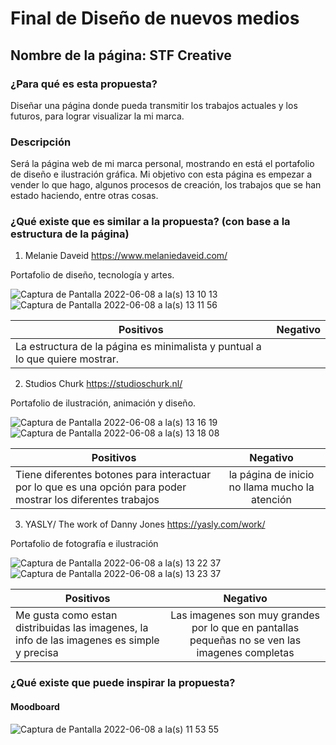 # Final de Diseño de nuevos medios
## Nombre de la página: STF Creative


### ¿Para qué es esta propuesta? 

Diseñar una página donde pueda transmitir los trabajos actuales y los futuros, para lograr visualizar la mi marca.


### Descripción
Será la página web de mi marca personal, mostrando en está el portafolio de diseño e ilustración gráfica. Mi objetivo con esta página es empezar a vender lo que hago, algunos procesos de creación, los trabajos que se han estado haciendo, entre otras cosas. 


### ¿Qué existe que es similar a la propuesta? (con base a la estructura de la página)
 
1. Melanie Daveid
https://www.melaniedaveid.com/

Portafolio de diseño, tecnología y artes.

![Captura de Pantalla 2022-06-08 a la(s) 13 10 13](https://user-images.githubusercontent.com/101136475/172676662-5bfaf060-153b-4caf-a1b6-8dca286dceeb.png)
![Captura de Pantalla 2022-06-08 a la(s) 13 11 56](https://user-images.githubusercontent.com/101136475/172676950-d3c30a9b-dd79-40d9-840e-20ba0806ab23.png)

| Positivos      | Negativo          | 
| ------------- |:-------------:| 
| La estructura de la página es minimalista y puntual a lo que quiere mostrar.  | |



2. Studios Churk
https://studioschurk.nl/

Portafolio de ilustración, animación y diseño.

![Captura de Pantalla 2022-06-08 a la(s) 13 16 19](https://user-images.githubusercontent.com/101136475/172677674-30b9f73c-f2c8-4606-a1e1-10049bcf33e8.png)
![Captura de Pantalla 2022-06-08 a la(s) 13 18 08](https://user-images.githubusercontent.com/101136475/172678004-c0631741-a334-4c5f-a102-f673d4aebebe.png)

| Positivos      | Negativo          | 
| ------------- |:-------------:| 
| Tiene diferentes botones para interactuar por lo que es una opción para poder mostrar los diferentes trabajos | la página de inicio no llama mucho la atención  |




3. YASLY/ The work of Danny Jones
https://yasly.com/work/

Portafolio de fotografía e ilustración

![Captura de Pantalla 2022-06-08 a la(s) 13 22 37](https://user-images.githubusercontent.com/101136475/172678871-6126c2b5-88e2-4e72-943a-f6ddae4d5cea.png)
![Captura de Pantalla 2022-06-08 a la(s) 13 23 37](https://user-images.githubusercontent.com/101136475/172679088-bce3f0c9-9824-40ca-ac3c-0eaddf3560bf.png)

| Positivos      | Negativo          | 
| ------------- |:-------------:| 
| Me gusta como estan distribuidas las imagenes, la info de las imagenes es simple y precisa | Las imagenes son muy grandes por lo que en pantallas pequeñas no se ven las imagenes completas |


### ¿Qué existe que puede inspirar la propuesta?


#### Moodboard

![Captura de Pantalla 2022-06-08 a la(s) 11 53 55](https://user-images.githubusercontent.com/101136475/172663298-b5682f70-069a-4e9f-b7ef-35bcdefc7926.png)




